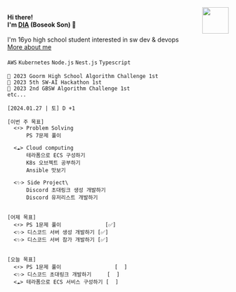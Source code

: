 <!--
dia-7691/dia-7691** is a ✨ _special_ ✨ repository because its `README.md` (this file) appears on your GitHub profile.

- 🔭 I’m currently working on ...
- 🌱 I’m currently learning ...
- 👯 I’m looking to collaborate on ...
- 🤔 I’m looking for help with ...
- 💬 Ask me about ...
- 📫 How to reach me: ...
- 😄 Pronouns: ...
- ⚡ Fun fact: ...
-->


<!-- ![Picture1](https://user-images.githubusercontent.com/51194584/180676817-208cd9c2-926a-4ca4-b135-16a5bbf6c205.png) -->
<!-- ![profilebg](https://user-images.githubusercontent.com/51194584/202172220-b56ae501-c5ef-4ac6-a24e-6a75eaecd58a.png) -->
<!-- ![backbg](https://user-images.githubusercontent.com/51194584/194555371-c490c109-8177-4144-ac41-65b421a02346.png) -->
<!-- ![세상을 바꾸고 싶은 고등학생, 손보석 입니다](https://user-images.githubusercontent.com/51194584/213682600-9962fd2e-dbbd-4fec-bdb7-28004bef54b5.png) -->
<!-- ![header](https://user-images.githubusercontent.com/51194584/221538126-552132e2-3d5a-4992-b6d4-5b3e4d16c6b8.png) -->
<!-- ![My Discord](https://discord-readme-badge.vercel.app/api?id=884954874943520788) -->
<!-- [![Solved.ac 프로필](http://mazassumnida.wtf/api/v2/generate_badge?boj=pltnm)](https://solved.ac/pltnm) -->
<!-- ![dev_db](https://github.com/dya-only/dya-only/assets/51194584/09006e6b-7354-4fda-a28f-a2d383ba1660) -->

<img src="https://gbatemp.net/data/avatars/o/467/467296.jpg?1634734466" width="60px" align="right">

**Hi there!\
I'm [DIA](https://pf.dyacode.kro.kr) (Boseok Son) 👋**
\
\
I'm 16yo high school student interested in sw dev & devops \
[More about me](https://notion.dyacode.kro.kr)
\
\
```AWS``` ```Kubernetes``` ```Node.js``` ```Nest.js``` ```Typescript```
\
\
```🥇 2023 Goorm High School Algorithm Challenge 1st``` \
```🥇 2023 5th SW-AI Hackathon 1st``` \
```🥇 2023 2nd GBSW Algorithm Challenge 1st```\
```etc...```

```
[2024.01.27 | 토] D +1

[이번 주 목표]
  <⚡> Problem Solving
      PS 7문제 풀이
  
  <☁️> Cloud computing
      테라폼으로 ECS 구성하기
      K8s 오브젝트 공부하기
      Ansible 맛보기

  <✨> Side Project\
      Discord 초대링크 생성 개발하기
      Discord 유저리스트 개발하기


[어제 목표]
  <⚡️> PS 1문제 풀이              [✅]
  <✨> 디스코드 서버 생성 개발하기 [✅]
  <✨> 디스코드 서버 참가 개발하기 [✅]


[오늘 목표]
  <⚡️> PS 1문제 풀이                 [  ]
  <✨> 디스코드 초대링크 개발하기     [  ]
  <☁️> 테라폼으로 ECS 서비스 구성하기 [  ]
```